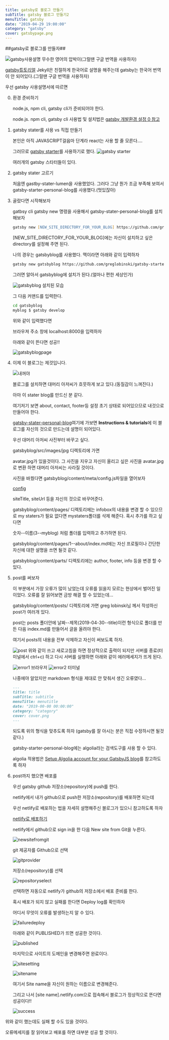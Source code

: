 ```yaml
---
title: gatsby로 블로그 만들기
subTitle: gatsby 블로그 만들기2
menuTitle: gatsby
date: "2019-04-29 19:00:00"
category: "gatsby"
cover: gatsbypage.png
---
```


##gatsby로 블로그를 만들자##

![gatsby사용설명](gatsbypage.png)
무수한 영어의 압박이(그럴땐 구글 번역을 사용하자)

[gatsby튜토리얼](https://www.gatsbyjs.org/tutorial/)
Jekyll은 친절하게 한국어로 설명을 해주는데 gatsby는 한국어 번역이 안 되어있다.(그럴땐 구글 번역을 사용하자)

우선 gatsby 사용설명서에 따르면 

0. 환경 준비하기

    node.js, npm cli, gatsby cli가 준비되어야 한다.

    node.js. npm cli, gatsby cli 사용법 및 설치법은 
    [gatsby 개발환경 설정 0 참고](https://www.gatsbyjs.org/tutorial/part-zero/)

1. gatsby stater를 사용 vs 직접 만들기

    본인은 아직 JAVASCRIPT걸음마 단계라 react는 사용 할 줄 모른다....
    
    그러므로 [gatsby starter](https://www.gatsbyjs.org/starters/?v=2)를 사용하기로 했다.
    ![gatsby starter](gatsbystarter.png)

    여러개의 gatsby 스타터들이 있다.

3. gatsby stater 고르기

    처음엔 gastby-stater-lumen을 사용했었다. 
    그러다 그냥 뭔가 조금 부족해 보여서 gatsby-starter-personal-blog를 사용했다.(멋있잖아)

4. 골랐다면 시작해보자

    gatbsy cli gatsby new 명령을 사용해서 gatsby-stater-personal-blog를 설치해보자

    ``` zsh
    gatsby new [NEW_SITE_DIRECTORY_FOR_YOUR_BLOG] https://github.com/greglobinski/gatsby-starter-personal-blog.git
    ```
    [NEW_SITE_DIRECTORY_FOR_YOUR_BLOG]에는 자신이 설치하고 싶은 directory를 설정해 주면 된다.

    나의 경우는 gatsbyblog를 사용했다. 맥이라면 아래와 같이 입력하자

    ``` zsh
    gatsby new gatsbyblog https://github.com/greglobinski/gatsby-starter-personal-blog.git
    ```

    그러면 알아서 gatsbyblog에 설치가 된다.(얼마나 편한 세상인가)

    ![gatsbyblog](myblog.png) 설치된 모습

    그 다음 커맨드를 입력한다.

    ``` zsh
    cd gatsbyblog
    myblog $ gatsby develop
    ```
    
    위와 같이 입력했다면 

    브라우져 주소 창에 localhost:8000을 입력하자

    아래와 같이 뜬다면 성공!!

    ![gatsbyblogpage](gatsbyblogpage.png) 

5. 이제 이 블로그는 제것입니다. 

    ![내꺼야](itsmine.jpg) 

    블로그를 설치하면 대머리 아저씨가 흐뭇하게 보고 있다.(동질감이 느껴진다.)

    아마 이 stater blog를 만드신 분 같다.

    여기저기 보면 about, contact, footer등 설정 초기 상태로 되어있으므로 내것으로 만들어야 한다.

    [gatsby-stater-personal-blog](https://github.com/greglobinski/gatsby-starter-personal-blog)여기에 가보면 **Instructions & tutorials**에 이 블로그를 자신의 것으로 만드는데 설명이 되어있다.

    우선 대머리 아저씨 사진부터 바꾸고 싶다.

    gatsbyblog/src/images/jpg 디렉토리에 가면 

    avatar.jpg가 있을것이다. 그 사진을 지우고 자신이 올리고 싶은 사진을 avatar.jpg로 변환 하면 대머리 아저씨는 사라질 것이다.

    사진을 바꿨다면 gatsbyblog/content/meta/config.js파일을 열어보자

    [config](config.png)

    siteTitle, siteUrl 등을 자신의 것으로 바꾸어준다.

    gatsbyblog/content/pages/ 디렉토리에는 infobox의 내용을 변경 할 수 있으므로 my staters가 필요 없다면 mystaters폴더를 삭제 해준다. 혹시 추가를 하고 싶다면 

    숫자--이름(3--myblog) 처럼 폴더를 입력하고 추가하면 된다.

    gatsbyblog/content/pages/1--about/index.md에는 자신 프로필이나 간단한 자신에 대한 설명을 쓰면 될것 같다.

    gatsbyblog/content/parts/ 디렉토리에는 author, footer, info 등을 변경 할 수 있다.

6. post를 써보자

    이 부분에서 가장 오류가 많이 났었는데 오류를 읽을지 모르는 현상에서 벌어진 일이었다. 오류를 잘 읽어보면 금방 해결 할 수 있었는데...

    gatsbyblog/content/posts/ 디렉토리에 가면 greg lobinski님 께서 작성하신 post가 여러개 있다.

    post는 posts 폴더안에 날짜--제목(2019-04-30--title)이런 형식으로 폴더를 만든 다음 index.md를 만들어서 글을 올려야 한다.

    여기서 posts의 내용을 전부 삭제하고 자신이 써보도록 하자.

    ![post](posts.png) 위와 같이 쓰고 새로고침을 하면 정상적으로 출력이 되지만 서버를 종료(터미널에서 ctrl+c) 하고 다시 서버를 실행하면 아래와 같이 에러메세지가 뜨게 된다.

    ![error1](error1.png) 브라우저
    ![error2](error2.png) 터미널

    나중에야 알았지만 markdown 형식을 제대로 안 맞춰서 생긴 오류였다...

    ``` md
    ---
    title: title
    subTitle: subtitle
    menuTitle: menutitle
    date: "2019-00-00 00:00:00"
    category: "category"
    cover: cover.png
    ---
    ```

    되도록 위의 형식을 맞추도록 하자 (gatsby를 잘 아시는 분은 직접 수정하시면 될것 같다.)

    gatsby-starter-personal-blog에는 algolia라는 검색도구를 사용 할 수 있다.

    algolia 적용법은 [Setup Algolia account for your GatsbyJS blog](https://dev.greglobinski.com/setup-algolia-account/)를 참고하도록 하자

7. post까지 했으면 배포를

    우선 gatsby github 저장소(repository)에 push를 한다. 

    netlify에서 내가 github으로 push한 저장소(repository)를 배포하면 되는데

    우선 netlify로 배포하는 법을 자세히 설명해주신 블로그가 있으니 참고하도록 하자

    [netlify로 배포하기](https://blog.outsider.ne.kr/1417)

    netlify에서 github으로 sign in을 한 다음 New site from Git을 누른다.

    ![newsitefromgit](netlify1.png)

    git 제공자를 Github으로 선택

    ![gitprovider](netlify2.png)

    저장소(repository)를 선택

    ![repositoryselect](netlify3.png)

    선택하면 자동으로 netlify가 github의 저장소에서 배포 준비를 한다. 

    혹시 배포가 되지 않고 실패를 한다면 Deploy log를 확인하자

    어디서 무엇이 오류를 발생하는지 알 수 있다. 

    ![failuredeploy](netlify4.png)

    아래와 같이 PUBLISHED가 뜨면 성공한 것이다. 

    ![published](netlify5.png)

    마지막으로 사이트의 도메인을 변경해주면 완료이다. 

    ![sitesetting](netlify6.png)

    ![sitename](netlify7.png)

    여기서 Site name을 자신이 원하는 이름으로 변경해준다. 

    그리고 나서 [site name].netlify.com으로 접속해서 블로그가 정상적으로 뜬다면 성공이다!!

    ![success](gatsby.jpg)

위와 같이 했는데도 실패 할 수도 있을 것이다. 

오류메세지를 잘 읽어보고 배포를 하면 대부분 성공 할 것이다. 